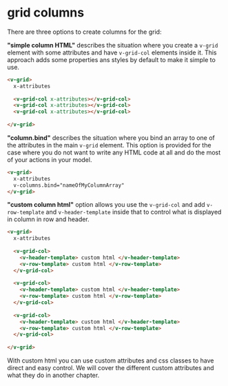 # grid columns


There are three options to create columns for the grid:

**"simple column HTML"** describes the situation where you create a `v-grid` element with some attributes and have `v-grid-col` elements inside it. This approach adds some properties ans styles by default to make it simple to use.

```html
<v-grid>
  x-attributes
  
  <v-grid-col x-attributes></v-grid-col>
  <v-grid-col x-attributes></v-grid-col>
  <v-grid-col x-attributes></v-grid-col>
  
</v-grid>
```


**"column.bind"** describes the situation where you bind an array to one of the attributes in the main ```v-grid``` element. This option is provided for the case where you do not want to write any HTML code at all and do the most of your actions in your model.

```html
<v-grid>
  x-attributes
  v-columns.bind="nameOfMyColumnArray"
</v-grid>
```

**"custom column html"** option allows you use the `v-grid-col` and add `v-row-template` and `v-header-template` inside that to control what is displayed in column in row and header.

```html
<v-grid>
  x-attributes
  
  <v-grid-col>
    <v-header-template> custom html </v-header-template>
    <v-row-template> custom html </v-row-template>
  </v-grid-col>
  
  <v-grid-col>
    <v-header-template> custom html </v-header-template>
    <v-row-template> custom html </v-row-template>
  </v-grid-col>
  
  <v-grid-col>
    <v-header-template> custom html </v-header-template>
    <v-row-template> custom html </v-row-template>
  </v-grid-col>
  
</v-grid>
```

With custom html you can use custom attributes and css classes to have direct and easy control.
We will cover the different custom attributes and what they do in another chapter.

